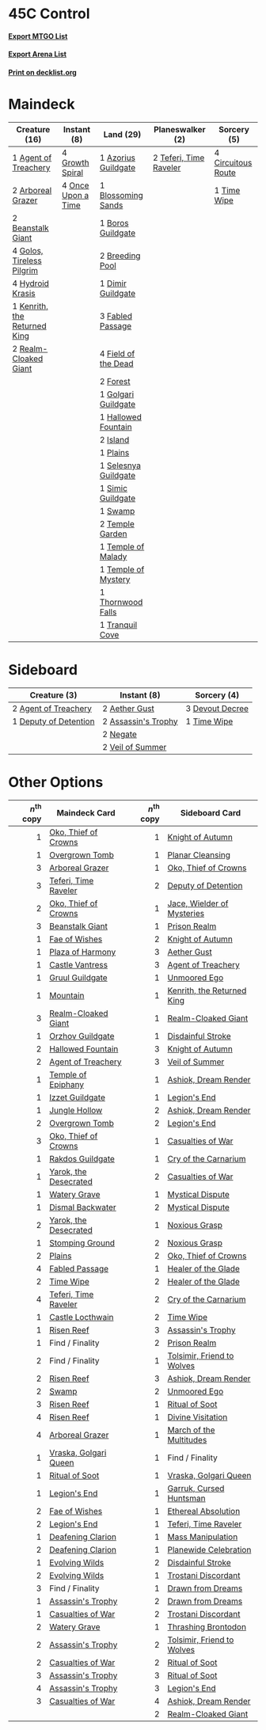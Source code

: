 # 45C Control

#### [Export MTGO List](../collection/45C%20Control/45C%20Control.txt)
#### [Export Arena List](../collection/45C%20Control/45C%20Control_arena.txt)
#### [Print on decklist.org](http://decklist.org/?deckmain=1%09Agent%20of%20Treachery%0A2%09Arboreal%20Grazer%0A1%09Azorius%20Guildgate%0A2%09Beanstalk%20Giant%0A1%09Blossoming%20Sands%0A1%09Boros%20Guildgate%0A2%09Breeding%20Pool%0A4%09Circuitous%20Route%0A1%09Dimir%20Guildgate%0A3%09Fabled%20Passage%0A4%09Field%20of%20the%20Dead%0A2%09Forest%0A1%09Golgari%20Guildgate%0A4%09Golos,%20Tireless%20Pilgrim%0A4%09Growth%20Spiral%0A1%09Hallowed%20Fountain%0A4%09Hydroid%20Krasis%0A2%09Island%0A1%09Kenrith,%20the%20Returned%20King%0A4%09Once%20Upon%20a%20Time%0A1%09Plains%0A2%09Realm-Cloaked%20Giant%0A1%09Selesnya%20Guildgate%0A1%09Simic%20Guildgate%0A1%09Swamp%0A2%09Teferi,%20Time%20Raveler%0A2%09Temple%20Garden%0A1%09Temple%20of%20Malady%0A1%09Temple%20of%20Mystery%0A1%09Thornwood%20Falls%0A1%09Time%20Wipe%0A1%09Tranquil%20Cove&deckside=2%09Aether%20Gust%0A2%09Agent%20of%20Treachery%0A2%09Assassin's%20Trophy%0A1%09Deputy%20of%20Detention%0A3%09Devout%20Decree%0A2%09Negate%0A1%09Time%20Wipe%0A2%09Veil%20of%20Summer)
# Maindeck

|                                             Creature (16)                                             |                                         Instant (8)                                         |                                           Land (29)                                           |                                        Planeswalker (2)                                         |                                         Sorcery (5)                                         |
|-------------------------------------------------------------------------------------------------------|---------------------------------------------------------------------------------------------|-----------------------------------------------------------------------------------------------|-------------------------------------------------------------------------------------------------|---------------------------------------------------------------------------------------------|
|1 [Agent of Treachery](http://gatherer.wizards.com/Pages/Card/Details.aspx?multiverseid=466797)        |4 [Growth Spiral](http://gatherer.wizards.com/Pages/Card/Details.aspx?multiverseid=457322)   |1 [Azorius Guildgate](http://gatherer.wizards.com/Pages/Card/Details.aspx?multiverseid=376256) |2 [Teferi, Time Raveler](http://gatherer.wizards.com/Pages/Card/Details.aspx?multiverseid=461148)|4 [Circuitous Route](http://gatherer.wizards.com/Pages/Card/Details.aspx?multiverseid=452875)|
|2 [Arboreal Grazer](http://gatherer.wizards.com/Pages/Card/Details.aspx?multiverseid=461076)           |4 [Once Upon a Time](http://gatherer.wizards.com/Pages/Card/Details.aspx?multiverseid=473131)|1 [Blossoming Sands](http://gatherer.wizards.com/Pages/Card/Details.aspx?multiverseid=433169)  |                                                                                                 |1 [Time Wipe](http://gatherer.wizards.com/Pages/Card/Details.aspx?multiverseid=461150)       |
|2 [Beanstalk Giant](http://gatherer.wizards.com/Pages/Card/Details.aspx?multiverseid=473111)           |                                                                                             |1 [Boros Guildgate](http://gatherer.wizards.com/Pages/Card/Details.aspx?multiverseid=376272)   |                                                                                                 |                                                                                             |
|4 [Golos, Tireless Pilgrim](http://gatherer.wizards.com/Pages/Card/Details.aspx?multiverseid=466980)   |                                                                                             |2 [Breeding Pool](http://gatherer.wizards.com/Pages/Card/Details.aspx?multiverseid=97088)      |                                                                                                 |                                                                                             |
|4 [Hydroid Krasis](http://gatherer.wizards.com/Pages/Card/Details.aspx?multiverseid=457327)            |                                                                                             |1 [Dimir Guildgate](http://gatherer.wizards.com/Pages/Card/Details.aspx?multiverseid=376306)   |                                                                                                 |                                                                                             |
|1 [Kenrith, the Returned King](http://gatherer.wizards.com/Pages/Card/Details.aspx?multiverseid=476052)|                                                                                             |3 [Fabled Passage](http://gatherer.wizards.com/Pages/Card/Details.aspx?multiverseid=473206)    |                                                                                                 |                                                                                             |
|2 [Realm-Cloaked Giant](http://gatherer.wizards.com/Pages/Card/Details.aspx?multiverseid=472988)       |                                                                                             |4 [Field of the Dead](http://gatherer.wizards.com/Pages/Card/Details.aspx?multiverseid=467001) |                                                                                                 |                                                                                             |
|                                                                                                       |                                                                                             |2 [Forest](http://gatherer.wizards.com/Pages/Card/Details.aspx?multiverseid=439860)            |                                                                                                 |                                                                                             |
|                                                                                                       |                                                                                             |1 [Golgari Guildgate](http://gatherer.wizards.com/Pages/Card/Details.aspx?multiverseid=376351) |                                                                                                 |                                                                                             |
|                                                                                                       |                                                                                             |1 [Hallowed Fountain](http://gatherer.wizards.com/Pages/Card/Details.aspx?multiverseid=97071)  |                                                                                                 |                                                                                             |
|                                                                                                       |                                                                                             |2 [Island](http://gatherer.wizards.com/Pages/Card/Details.aspx?multiverseid=439857)            |                                                                                                 |                                                                                             |
|                                                                                                       |                                                                                             |1 [Plains](http://gatherer.wizards.com/Pages/Card/Details.aspx?multiverseid=439856)            |                                                                                                 |                                                                                             |
|                                                                                                       |                                                                                             |1 [Selesnya Guildgate](http://gatherer.wizards.com/Pages/Card/Details.aspx?multiverseid=376490)|                                                                                                 |                                                                                             |
|                                                                                                       |                                                                                             |1 [Simic Guildgate](http://gatherer.wizards.com/Pages/Card/Details.aspx?multiverseid=376500)   |                                                                                                 |                                                                                             |
|                                                                                                       |                                                                                             |1 [Swamp](http://gatherer.wizards.com/Pages/Card/Details.aspx?multiverseid=439858)             |                                                                                                 |                                                                                             |
|                                                                                                       |                                                                                             |2 [Temple Garden](http://gatherer.wizards.com/Pages/Card/Details.aspx?multiverseid=405112)     |                                                                                                 |                                                                                             |
|                                                                                                       |                                                                                             |1 [Temple of Malady](http://gatherer.wizards.com/Pages/Card/Details.aspx?multiverseid=380515)  |                                                                                                 |                                                                                             |
|                                                                                                       |                                                                                             |1 [Temple of Mystery](http://gatherer.wizards.com/Pages/Card/Details.aspx?multiverseid=373571) |                                                                                                 |                                                                                             |
|                                                                                                       |                                                                                             |1 [Thornwood Falls](http://gatherer.wizards.com/Pages/Card/Details.aspx?multiverseid=405420)   |                                                                                                 |                                                                                             |
|                                                                                                       |                                                                                             |1 [Tranquil Cove](http://gatherer.wizards.com/Pages/Card/Details.aspx?multiverseid=451243)     |                                                                                                 |                                                                                             |


# Sideboard

|                                          Creature (3)                                          |                                         Instant (8)                                          |                                       Sorcery (4)                                        |
|------------------------------------------------------------------------------------------------|----------------------------------------------------------------------------------------------|------------------------------------------------------------------------------------------|
|2 [Agent of Treachery](http://gatherer.wizards.com/Pages/Card/Details.aspx?multiverseid=466797) |2 [Aether Gust](http://gatherer.wizards.com/Pages/Card/Details.aspx?multiverseid=466796)      |3 [Devout Decree](http://gatherer.wizards.com/Pages/Card/Details.aspx?multiverseid=466767)|
|1 [Deputy of Detention](http://gatherer.wizards.com/Pages/Card/Details.aspx?multiverseid=457309)|2 [Assassin's Trophy](http://gatherer.wizards.com/Pages/Card/Details.aspx?multiverseid=452902)|1 [Time Wipe](http://gatherer.wizards.com/Pages/Card/Details.aspx?multiverseid=461150)    |
|                                                                                                |2 [Negate](http://gatherer.wizards.com/Pages/Card/Details.aspx?multiverseid=423707)           |                                                                                          |
|                                                                                                |2 [Veil of Summer](http://gatherer.wizards.com/Pages/Card/Details.aspx?multiverseid=466952)   |                                                                                          |


# Other Options

|*n*<sup>th</sup> copy|                                         Maindeck Card                                          |*n*<sup>th</sup> copy|                                           Sideboard Card                                            |
|--------------------:|------------------------------------------------------------------------------------------------|--------------------:|-----------------------------------------------------------------------------------------------------|
|                    1|[Oko, Thief of Crowns](http://gatherer.wizards.com/Pages/Card/Details.aspx?multiverseid=473159) |                    1|[Knight of Autumn](http://gatherer.wizards.com/Pages/Card/Details.aspx?multiverseid=452933)          |
|                    1|[Overgrown Tomb](http://gatherer.wizards.com/Pages/Card/Details.aspx?multiverseid=405103)       |                    1|[Planar Cleansing](http://gatherer.wizards.com/Pages/Card/Details.aspx?multiverseid=191599)          |
|                    3|[Arboreal Grazer](http://gatherer.wizards.com/Pages/Card/Details.aspx?multiverseid=461076)      |                    1|[Oko, Thief of Crowns](http://gatherer.wizards.com/Pages/Card/Details.aspx?multiverseid=473159)      |
|                    3|[Teferi, Time Raveler](http://gatherer.wizards.com/Pages/Card/Details.aspx?multiverseid=461148) |                    2|[Deputy of Detention](http://gatherer.wizards.com/Pages/Card/Details.aspx?multiverseid=457309)       |
|                    2|[Oko, Thief of Crowns](http://gatherer.wizards.com/Pages/Card/Details.aspx?multiverseid=473159) |                    1|[Jace, Wielder of Mysteries](http://gatherer.wizards.com/Pages/Card/Details.aspx?multiverseid=460981)|
|                    3|[Beanstalk Giant](http://gatherer.wizards.com/Pages/Card/Details.aspx?multiverseid=473111)      |                    1|[Prison Realm](http://gatherer.wizards.com/Pages/Card/Details.aspx?multiverseid=460953)              |
|                    1|[Fae of Wishes](http://gatherer.wizards.com/Pages/Card/Details.aspx?multiverseid=473006)        |                    2|[Knight of Autumn](http://gatherer.wizards.com/Pages/Card/Details.aspx?multiverseid=452933)          |
|                    1|[Plaza of Harmony](http://gatherer.wizards.com/Pages/Card/Details.aspx?multiverseid=457398)     |                    3|[Aether Gust](http://gatherer.wizards.com/Pages/Card/Details.aspx?multiverseid=466796)               |
|                    1|[Castle Vantress](http://gatherer.wizards.com/Pages/Card/Details.aspx?multiverseid=473204)      |                    3|[Agent of Treachery](http://gatherer.wizards.com/Pages/Card/Details.aspx?multiverseid=466797)        |
|                    1|[Gruul Guildgate](http://gatherer.wizards.com/Pages/Card/Details.aspx?multiverseid=376359)      |                    1|[Unmoored Ego](http://gatherer.wizards.com/Pages/Card/Details.aspx?multiverseid=452962)              |
|                    1|[Mountain](http://gatherer.wizards.com/Pages/Card/Details.aspx?multiverseid=439859)             |                    1|[Kenrith, the Returned King](http://gatherer.wizards.com/Pages/Card/Details.aspx?multiverseid=476052)|
|                    3|[Realm-Cloaked Giant](http://gatherer.wizards.com/Pages/Card/Details.aspx?multiverseid=472988)  |                    1|[Realm-Cloaked Giant](http://gatherer.wizards.com/Pages/Card/Details.aspx?multiverseid=472988)       |
|                    1|[Orzhov Guildgate](http://gatherer.wizards.com/Pages/Card/Details.aspx?multiverseid=376443)     |                    1|[Disdainful Stroke](http://gatherer.wizards.com/Pages/Card/Details.aspx?multiverseid=420705)         |
|                    2|[Hallowed Fountain](http://gatherer.wizards.com/Pages/Card/Details.aspx?multiverseid=97071)     |                    3|[Knight of Autumn](http://gatherer.wizards.com/Pages/Card/Details.aspx?multiverseid=452933)          |
|                    2|[Agent of Treachery](http://gatherer.wizards.com/Pages/Card/Details.aspx?multiverseid=466797)   |                    3|[Veil of Summer](http://gatherer.wizards.com/Pages/Card/Details.aspx?multiverseid=466952)            |
|                    1|[Temple of Epiphany](http://gatherer.wizards.com/Pages/Card/Details.aspx?multiverseid=442808)   |                    1|[Ashiok, Dream Render](http://gatherer.wizards.com/Pages/Card/Details.aspx?multiverseid=461155)      |
|                    1|[Izzet Guildgate](http://gatherer.wizards.com/Pages/Card/Details.aspx?multiverseid=376378)      |                    1|[Legion's End](http://gatherer.wizards.com/Pages/Card/Details.aspx?multiverseid=466860)              |
|                    1|[Jungle Hollow](http://gatherer.wizards.com/Pages/Card/Details.aspx?multiverseid=405273)        |                    2|[Ashiok, Dream Render](http://gatherer.wizards.com/Pages/Card/Details.aspx?multiverseid=461155)      |
|                    2|[Overgrown Tomb](http://gatherer.wizards.com/Pages/Card/Details.aspx?multiverseid=405103)       |                    2|[Legion's End](http://gatherer.wizards.com/Pages/Card/Details.aspx?multiverseid=466860)              |
|                    3|[Oko, Thief of Crowns](http://gatherer.wizards.com/Pages/Card/Details.aspx?multiverseid=473159) |                    1|[Casualties of War](http://gatherer.wizards.com/Pages/Card/Details.aspx?multiverseid=461114)         |
|                    1|[Rakdos Guildgate](http://gatherer.wizards.com/Pages/Card/Details.aspx?multiverseid=376465)     |                    1|[Cry of the Carnarium](http://gatherer.wizards.com/Pages/Card/Details.aspx?multiverseid=457214)      |
|                    1|[Yarok, the Desecrated](http://gatherer.wizards.com/Pages/Card/Details.aspx?multiverseid=466974)|                    2|[Casualties of War](http://gatherer.wizards.com/Pages/Card/Details.aspx?multiverseid=461114)         |
|                    1|[Watery Grave](http://gatherer.wizards.com/Pages/Card/Details.aspx?multiverseid=405114)         |                    1|[Mystical Dispute](http://gatherer.wizards.com/Pages/Card/Details.aspx?multiverseid=473020)          |
|                    1|[Dismal Backwater](http://gatherer.wizards.com/Pages/Card/Details.aspx?multiverseid=420908)     |                    2|[Mystical Dispute](http://gatherer.wizards.com/Pages/Card/Details.aspx?multiverseid=473020)          |
|                    2|[Yarok, the Desecrated](http://gatherer.wizards.com/Pages/Card/Details.aspx?multiverseid=466974)|                    1|[Noxious Grasp](http://gatherer.wizards.com/Pages/Card/Details.aspx?multiverseid=466864)             |
|                    1|[Stomping Ground](http://gatherer.wizards.com/Pages/Card/Details.aspx?multiverseid=405110)      |                    2|[Noxious Grasp](http://gatherer.wizards.com/Pages/Card/Details.aspx?multiverseid=466864)             |
|                    2|[Plains](http://gatherer.wizards.com/Pages/Card/Details.aspx?multiverseid=439856)               |                    2|[Oko, Thief of Crowns](http://gatherer.wizards.com/Pages/Card/Details.aspx?multiverseid=473159)      |
|                    4|[Fabled Passage](http://gatherer.wizards.com/Pages/Card/Details.aspx?multiverseid=473206)       |                    1|[Healer of the Glade](http://gatherer.wizards.com/Pages/Card/Details.aspx?multiverseid=466930)       |
|                    2|[Time Wipe](http://gatherer.wizards.com/Pages/Card/Details.aspx?multiverseid=461150)            |                    2|[Healer of the Glade](http://gatherer.wizards.com/Pages/Card/Details.aspx?multiverseid=466930)       |
|                    4|[Teferi, Time Raveler](http://gatherer.wizards.com/Pages/Card/Details.aspx?multiverseid=461148) |                    2|[Cry of the Carnarium](http://gatherer.wizards.com/Pages/Card/Details.aspx?multiverseid=457214)      |
|                    1|[Castle Locthwain](http://gatherer.wizards.com/Pages/Card/Details.aspx?multiverseid=473203)     |                    2|[Time Wipe](http://gatherer.wizards.com/Pages/Card/Details.aspx?multiverseid=461150)                 |
|                    1|[Risen Reef](http://gatherer.wizards.com/Pages/Card/Details.aspx?multiverseid=466971)           |                    3|[Assassin's Trophy](http://gatherer.wizards.com/Pages/Card/Details.aspx?multiverseid=452902)         |
|                    1|Find / Finality                                                                                 |                    2|[Prison Realm](http://gatherer.wizards.com/Pages/Card/Details.aspx?multiverseid=460953)              |
|                    2|Find / Finality                                                                                 |                    1|[Tolsimir, Friend to Wolves](http://gatherer.wizards.com/Pages/Card/Details.aspx?multiverseid=461151)|
|                    2|[Risen Reef](http://gatherer.wizards.com/Pages/Card/Details.aspx?multiverseid=466971)           |                    3|[Ashiok, Dream Render](http://gatherer.wizards.com/Pages/Card/Details.aspx?multiverseid=461155)      |
|                    2|[Swamp](http://gatherer.wizards.com/Pages/Card/Details.aspx?multiverseid=439858)                |                    2|[Unmoored Ego](http://gatherer.wizards.com/Pages/Card/Details.aspx?multiverseid=452962)              |
|                    3|[Risen Reef](http://gatherer.wizards.com/Pages/Card/Details.aspx?multiverseid=466971)           |                    1|[Ritual of Soot](http://gatherer.wizards.com/Pages/Card/Details.aspx?multiverseid=452834)            |
|                    4|[Risen Reef](http://gatherer.wizards.com/Pages/Card/Details.aspx?multiverseid=466971)           |                    1|[Divine Visitation](http://gatherer.wizards.com/Pages/Card/Details.aspx?multiverseid=452760)         |
|                    4|[Arboreal Grazer](http://gatherer.wizards.com/Pages/Card/Details.aspx?multiverseid=461076)      |                    1|[March of the Multitudes](http://gatherer.wizards.com/Pages/Card/Details.aspx?multiverseid=452938)   |
|                    1|[Vraska, Golgari Queen](http://gatherer.wizards.com/Pages/Card/Details.aspx?multiverseid=452963)|                    1|Find / Finality                                                                                      |
|                    1|[Ritual of Soot](http://gatherer.wizards.com/Pages/Card/Details.aspx?multiverseid=452834)       |                    1|[Vraska, Golgari Queen](http://gatherer.wizards.com/Pages/Card/Details.aspx?multiverseid=452963)     |
|                    1|[Legion's End](http://gatherer.wizards.com/Pages/Card/Details.aspx?multiverseid=466860)         |                    1|[Garruk, Cursed Huntsman](http://gatherer.wizards.com/Pages/Card/Details.aspx?multiverseid=473153)   |
|                    2|[Fae of Wishes](http://gatherer.wizards.com/Pages/Card/Details.aspx?multiverseid=473006)        |                    1|[Ethereal Absolution](http://gatherer.wizards.com/Pages/Card/Details.aspx?multiverseid=457314)       |
|                    2|[Legion's End](http://gatherer.wizards.com/Pages/Card/Details.aspx?multiverseid=466860)         |                    1|[Teferi, Time Raveler](http://gatherer.wizards.com/Pages/Card/Details.aspx?multiverseid=461148)      |
|                    1|[Deafening Clarion](http://gatherer.wizards.com/Pages/Card/Details.aspx?multiverseid=452915)    |                    1|[Mass Manipulation](http://gatherer.wizards.com/Pages/Card/Details.aspx?multiverseid=457186)         |
|                    2|[Deafening Clarion](http://gatherer.wizards.com/Pages/Card/Details.aspx?multiverseid=452915)    |                    1|[Planewide Celebration](http://gatherer.wizards.com/Pages/Card/Details.aspx?multiverseid=461099)     |
|                    1|[Evolving Wilds](http://gatherer.wizards.com/Pages/Card/Details.aspx?multiverseid=426944)       |                    2|[Disdainful Stroke](http://gatherer.wizards.com/Pages/Card/Details.aspx?multiverseid=420705)         |
|                    2|[Evolving Wilds](http://gatherer.wizards.com/Pages/Card/Details.aspx?multiverseid=426944)       |                    1|[Trostani Discordant](http://gatherer.wizards.com/Pages/Card/Details.aspx?multiverseid=452958)       |
|                    3|Find / Finality                                                                                 |                    1|[Drawn from Dreams](http://gatherer.wizards.com/Pages/Card/Details.aspx?multiverseid=466810)         |
|                    1|[Assassin's Trophy](http://gatherer.wizards.com/Pages/Card/Details.aspx?multiverseid=452902)    |                    2|[Drawn from Dreams](http://gatherer.wizards.com/Pages/Card/Details.aspx?multiverseid=466810)         |
|                    1|[Casualties of War](http://gatherer.wizards.com/Pages/Card/Details.aspx?multiverseid=461114)    |                    2|[Trostani Discordant](http://gatherer.wizards.com/Pages/Card/Details.aspx?multiverseid=452958)       |
|                    2|[Watery Grave](http://gatherer.wizards.com/Pages/Card/Details.aspx?multiverseid=405114)         |                    1|[Thrashing Brontodon](http://gatherer.wizards.com/Pages/Card/Details.aspx?multiverseid=456570)       |
|                    2|[Assassin's Trophy](http://gatherer.wizards.com/Pages/Card/Details.aspx?multiverseid=452902)    |                    2|[Tolsimir, Friend to Wolves](http://gatherer.wizards.com/Pages/Card/Details.aspx?multiverseid=461151)|
|                    2|[Casualties of War](http://gatherer.wizards.com/Pages/Card/Details.aspx?multiverseid=461114)    |                    2|[Ritual of Soot](http://gatherer.wizards.com/Pages/Card/Details.aspx?multiverseid=452834)            |
|                    3|[Assassin's Trophy](http://gatherer.wizards.com/Pages/Card/Details.aspx?multiverseid=452902)    |                    3|[Ritual of Soot](http://gatherer.wizards.com/Pages/Card/Details.aspx?multiverseid=452834)            |
|                    4|[Assassin's Trophy](http://gatherer.wizards.com/Pages/Card/Details.aspx?multiverseid=452902)    |                    3|[Legion's End](http://gatherer.wizards.com/Pages/Card/Details.aspx?multiverseid=466860)              |
|                    3|[Casualties of War](http://gatherer.wizards.com/Pages/Card/Details.aspx?multiverseid=461114)    |                    4|[Ashiok, Dream Render](http://gatherer.wizards.com/Pages/Card/Details.aspx?multiverseid=461155)      |
|                     |                                                                                                |                    2|[Realm-Cloaked Giant](http://gatherer.wizards.com/Pages/Card/Details.aspx?multiverseid=472988)       |

